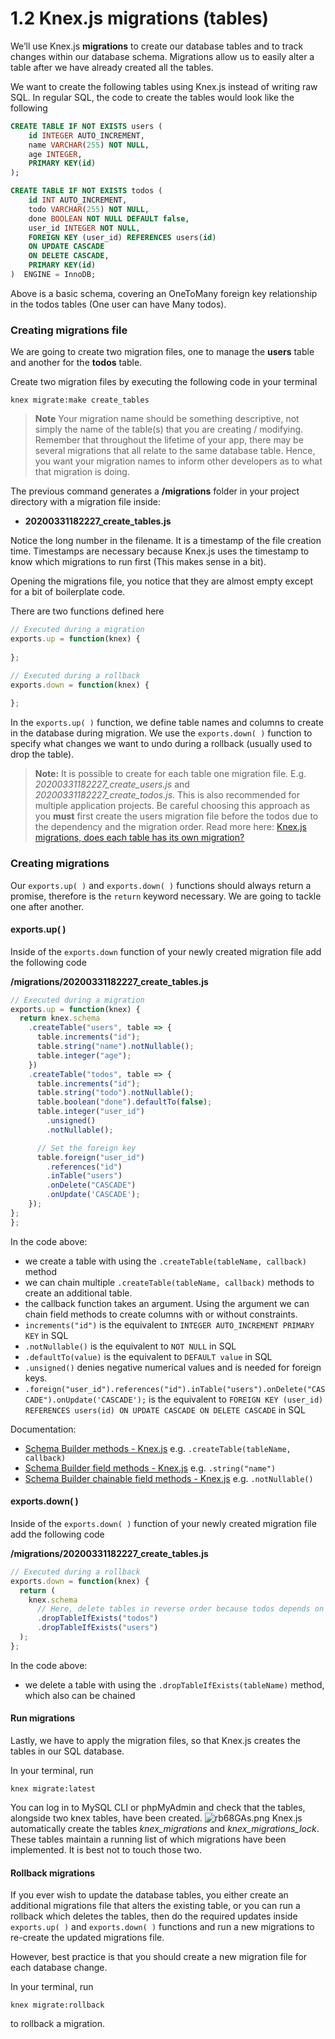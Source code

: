# 1.2 Knex.js migrations (tables)
We’ll use Knex.js **migrations** to create our database tables and to track changes within our database schema. Migrations allow us to easily alter a table after we have already created all the tables.

We want to create the following tables using Knex.js instead of writing raw SQL. 
In regular SQL, the code to create the tables would look like the following
```sql
CREATE TABLE IF NOT EXISTS users (
    id INTEGER AUTO_INCREMENT,
    name VARCHAR(255) NOT NULL,
    age INTEGER,
    PRIMARY KEY(id)
);

CREATE TABLE IF NOT EXISTS todos (
    id INT AUTO_INCREMENT,
    todo VARCHAR(255) NOT NULL,
    done BOOLEAN NOT NULL DEFAULT false,
    user_id INTEGER NOT NULL,
    FOREIGN KEY (user_id) REFERENCES users(id)
    ON UPDATE CASCADE
    ON DELETE CASCADE,
    PRIMARY KEY(id)
)  ENGINE = InnoDB;
```
Above is a basic schema, covering an OneToMany foreign key relationship in the todos tables (One user can have Many todos).


### Creating migrations file
We are going to create two migration files, one to manage the **users** table and another for the **todos** table.

Create two migration files by executing the following code in your terminal
```shell
knex migrate:make create_tables
```
> **Note**
> Your migration name should be something descriptive, not simply the name of the table(s) that you are creating / modifying. Remember that throughout the lifetime of your app, there may be several migrations that all relate to the same database table. Hence, you want your migration names to inform other developers as to what that migration is doing.
> 

The previous command generates a **/migrations** folder in your project directory with a migration file inside:
- **20200331182227_create_tables.js**

Notice the long number in the filename.
It is a timestamp of the file creation time. Timestamps are necessary because Knex.js uses the timestamp to know which migrations to run first (This makes sense in a bit).

Opening the migrations file, you notice that they are almost empty except for a bit of boilerplate code.

There are two functions defined here
```js
// Executed during a migration
exports.up = function(knex) {
  
};

// Executed during a rollback
exports.down = function(knex) {
  
};
```

In the `exports.up( )` function, we define table names and columns to create in the database during migration. 
We use the `exports.down( )` function to specify what changes we want to undo during a rollback (usually used to drop the table).

> **Note:** 
> It is possible to create for each table one migration file. 
> E.g. *20200331182227_create_users.js* and  *20200331182227_create_todos.js*. This is also recommended for multiple application projects. Be careful choosing this approach as you **must** first create the users migration file before the todos due to the dependency and the migration order.
> Read more here: [Knex.js migrations, does each table has its own migration?](https://www.reddit.com/r/node/comments/fsdfs3/knexjs_migrations_does_each_table_has_its_own/?utm_source=share&utm_medium=web2x) 

### Creating migrations
Our `exports.up( )` and `exports.down( )` functions should always return a promise, therefore is the `return` keyword necessary. We are going to tackle one after another.

#### exports.up( )
Inside of the `exports.down` function of your newly created migration file add the following code

**/migrations/20200331182227_create_tables.js**
```js
// Executed during a migration
exports.up = function(knex) {
  return knex.schema
    .createTable("users", table => {
      table.increments("id");
      table.string("name").notNullable();
      table.integer("age");
    })
    .createTable("todos", table => {
      table.increments("id");
      table.string("todo").notNullable();
      table.boolean("done").defaultTo(false);
      table.integer("user_id")
        .unsigned()
        .notNullable();

      // Set the foreign key
      table.foreign("user_id")
        .references("id")
        .inTable("users")
        .onDelete("CASCADE")
        .onUpdate('CASCADE');
    });
};
};
```
In the code above:
- we create a table with using the `.createTable(tableName, callback)` method
- we can chain multiple `.createTable(tableName, callback)` methods to create an additional table.
- the callback function takes an argument. Using the argument we can chain field methods to create columns with or without constraints.
- `increments("id")` is the equivalent to `INTEGER AUTO_INCREMENT PRIMARY KEY` in SQL
- `.notNullable()` is the equivalent to `NOT NULL` in SQL
- `.defaultTo(value)` is the equivalent to `DEFAULT value` in SQL
- `.unsigned()` denies negative numerical values and is needed for foreign keys.
- `.foreign("user_id").references("id").inTable("users").onDelete("CASCADE").onUpdate('CASCADE');` is the equivalent to `FOREIGN KEY (user_id) REFERENCES users(id) ON UPDATE CASCADE ON DELETE CASCADE` in SQL

Documentation: 
- [Schema Builder methods - Knex.js](http://knexjs.org/#Schema)
e.g. `.createTable(tableName, callback)`
- [Schema Builder field methods - Knex.js](https://knexjs.org/#Schema-Building) 
e.g. `.string("name")`
- [Schema Builder chainable field methods - Knex.js](https://knexjs.org/#Chainable) 
e.g. `.notNullable()`

#### exports.down( )
Inside of the `exports.down( )` function of your newly created migration file add the following code

**/migrations/20200331182227_create_tables.js**
```js
// Executed during a rollback
exports.down = function(knex) {
  return (
    knex.schema
      // Here, delete tables in reverse order because todos depends on users
      .dropTableIfExists("todos")
      .dropTableIfExists("users")
  );
};
```
In the code above:
- we delete a table with using the `.dropTableIfExists(tableName)` method, which also can be chained




#### Run migrations
Lastly, we have to apply the migration files, so that Knex.js creates the tables in our SQL database.

In your terminal, run
```shell
knex migrate:latest
```

You can log in to MySQL CLI or phpMyAdmin and check that the tables, alongside two knex tables, have been created.
![rb68GAs.png](https://i.imgur.com/rb68GAs.png)
Knex.js automatically create the tables *knex_migrations* and *knex_migrations_lock*. These tables maintain a running list of which migrations have been implemented. It is best not to touch those two.


#### Rollback migrations
If you ever wish to update the database tables, you either create an additional migrations file that alters the existing table, or you can run a rollback which deletes the tables, then do the required updates inside `exports.up( )` and `exports.down( )` functions and run a new migrations to re-create the updated migrations file.

However, best practice is that you should create a new migration file for each database change.

In your terminal, run
```shell
knex migrate:rollback
```
to rollback a migration.
